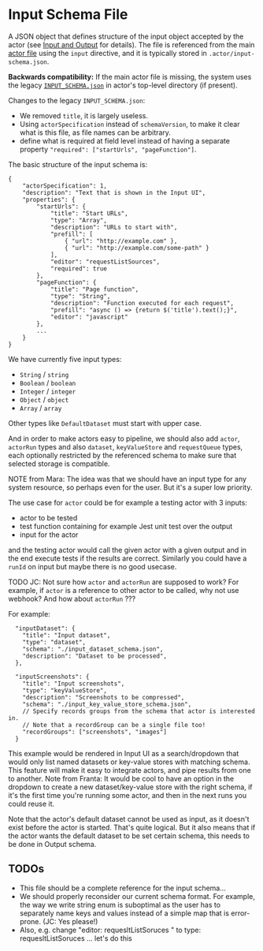 # Input Schema File

A JSON object that defines structure of the input object accepted by the
actor (see [Input and Output](../README.md#input-and-output) for details).
The file is referenced from the main [actor file](ACTOR.md) using the `input` directive,
and it is typically stored in `.actor/input-schema.json`.

**Backwards compatibility:** If the main actor file is missing,
the system uses the legacy [`INPUT_SCHEMA.json`](https://docs.apify.com/actors/development/input-schema) in actor's top-level directory (if present).

Changes to the legacy `INPUT_SCHEMA.json`:
- We removed `title`, it is largely useless.
- Using `actorSpecification` instead of `schemaVersion`, to make it clear what is this file,
  as file names can be arbitrary.
- define what is required at field level instead of having a separate
  property `"required": ["startUrls", "pageFunction"]`.

The basic structure of the input schema is:

```jsonc
{
    "actorSpecification": 1,
    "description": "Text that is shown in the Input UI",
    "properties": {
        "startUrls": {
            "title": "Start URLs",
            "type": "Array",
            "description": "URLs to start with",
            "prefill": [
                { "url": "http://example.com" },
                { "url": "http://example.com/some-path" }
            ],
            "editor": "requestListSources",
            "required": true
        },
        "pageFunction": {
            "title": "Page function",
            "type": "String",
            "description": "Function executed for each request",
            "prefill": "async () => {return $('title').text();}",
            "editor": "javascript"
        },
        ...
    }
}
```

We have currently five input types:
- `String` / `string`
- `Boolean` / `boolean`
- `Integer` / `integer`
- `Object` / `object`
- `Array` / `array`

Other types like `DefaultDataset` must start with upper case.

And in order to make actors easy to pipeline, we should also add `actor`, `actorRun` types and also
`dataset`, `keyValueStore` and `requestQueue` types, each optionally
restricted by the referenced schema to make sure that selected storage is compatible.


NOTE from Mara: The idea was that we should have an input type for any system resource,
so perhaps even for the user. But it's a super low priority.

The use case for `actor` could be for example a testing actor with 3 inputs:
- actor to be tested
- test function containing for example Jest unit test over the output
- input for the actor

and the testing actor would call the given actor with a given output and in the end execute tests if the results are correct.
Similarly you could have a `runId` on input but maybe there is no good usecase.


TODO JC: Not sure how `actor` and `actorRun` are supposed to work? For example, if `actor`
is a reference to other actor to be called, why not use webhook?
And how about `actorRun` ???




For example:

```jsonc
  "inputDataset": {
    "title": "Input dataset",
    "type": "dataset",
    "schema": "./input_dataset_schema.json",
    "description": "Dataset to be processed",
  },

  "inputScreenshots": {
    "title": "Input screenshots",
    "type": "keyValueStore",
    "description": "Screenshots to be compressed",
    "schema": "./input_key_value_store_schema.json",
    // Specify records groups from the schema that actor is interested in.
    // Note that a recordGroup can be a single file too!
    "recordGroups": ["screenshots", "images"]
  }
```

This example would be rendered in Input UI as a search/dropdown that would only list named
datasets or key-value stores with matching schema. This feature will make it easy to integrate actors,
and pipe results from one to another.
Note from Franta: It would be cool to have an option in the dropdown to create a
new dataset/key-value store with the right schema,
if it's the first time you're running some actor,
and then in the next runs you could reuse it.

Note that the actor's default dataset cannot be used as input, as it doesn't exist before the 
actor is started. That's quite logical. But it also means that if the actor wants
the default dataset to be set certain schema, this needs to be done in Output schema.

## TODOs
- This file should be a complete reference for the input schema...
- We should properly reconsider our current schema format.
  For example, the way we write string enum is suboptimal as the user has to separately
  name keys and values instead of a simple map that is error-prone. (JC: Yes please!)
- Also, e.g. change "editor: requesltListSoruces " to type: requesltListSoruces ... let's do this
